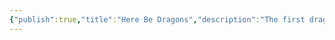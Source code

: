 ```yaml
---
{"publish":true,"title":"Here Be Dragons","description":"The first dragons are summoned to Selerim by elves, who soon come to worship them as gods.","tags":["timeline"],"cssclasses":""}
---
```


